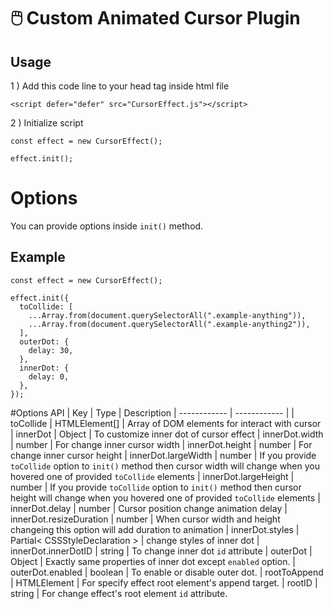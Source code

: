 # 🖱️ Custom Animated Cursor Plugin

## **Usage**
1 ) Add this code line to your head tag inside html file


    <script defer="defer" src="CursorEffect.js"></script>
 
2 ) Initialize script
    
	const effect = new CursorEffect();
    
    effect.init();

# Options
You can provide options inside `init()` method.

**Example**
------------

    const effect = new CursorEffect();
    
    effect.init({
      toCollide: [
        ...Array.from(document.querySelectorAll(".example-anything")),
        ...Array.from(document.querySelectorAll(".example-anything2")),
      ],
      outerDot: {
        delay: 30,
      },
      innerDot: {
        delay: 0,
      },
    });

#Options API
| Key |  Type | Description
| ------------ | ------------ |
| toCollide  |  HTMLElement[] | Array of DOM elements for interact with cursor
| innerDot  | Object  | To customize inner dot of cursor effect
| innerDot.width  | number  | For change inner cursor width
| innerDot.height  | number  | For change inner cursor height
| innerDot.largeWidth  | number  | If you provide `toCollide` option to `init()` method then cursor width will change when you hovered one of provided `toCollide` elements
| innerDot.largeHeight  | number  | If you provide `toCollide` option to `init()` method then cursor height will change when you hovered one of provided `toCollide` elements
| innerDot.delay  | number  | Cursor position change animation delay
| innerDot.resizeDuration  | number  | When cursor width and height changeing this option will add duration to animation
| innerDot.styles  | Partial< CSSStyleDeclaration >  | change styles of inner dot
| innerDot.innerDotID  | string  | To change inner dot `id` attribute
| outerDot  | Object | Exactly same properties of inner dot except `enabled` option.
| outerDot.enabled  | boolean | To enable or disable outer dot.
| rootToAppend  | HTMLElement | For specify effect root element's append target.
| rootID  | string | For change effect's root element `id` attribute.


